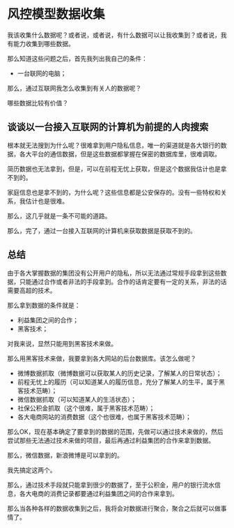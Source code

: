 # 风控模型数据收集
我该收集什么数据呢？或者说，或者说，有什么数据可以让我收集到？或者说，我有能力收集到哪些数据。

那么知道这些问题之后，首先我列出我自己的条件：
* 一台联网的电脑；

那么，通过互联网我怎么收集到有关人的数据呢？

哪些数据比较有价值？

## 谈谈以一台接入互联网的计算机为前提的人肉搜索
根本就无法搜到为什么呢？很难拿到用户隐私信息，唯一的渠道就是各大银行的数据，各大平台的通信数据，但是这些数据都掌握在保密的数据库里，很难调取。

简历数据也无法拿到，但是，可以在前程无忧上获取，但是这个数据我估计也是拿不到的。

家庭信息也是拿不到的，为什么呢？这些信息都是公安保存的。没有一些特权和关系，我估计也是很难。

那么，这几乎就是一条不可能的道路。

那么，完了，通过一台接入互联网的计算机来获取数据是获取不到的。

## 总结
由于各大掌握数据的集团没有公开用户的隐私，所以无法通过常规手段拿到这些数据，只能通过合作或者非法的手段拿到。合作的话肯定要有一定的关系，非法的话需要高超的技术。

那么拿到数据的条件就是：
* 利益集团之间的合作；
* 黑客技术；

对我来说，显然只能用到黑客技术来做。

那么用黑客技术来做，我要拿到各大网站的后台数据库。该怎么做呢？
* 微博数据抓取（微博数据可以获取某人的历史记录，了解某人的日常状态）；
* 前程无忧上的履历（可以知道某人的履历信息，充分了解某人的生平，属于黑客技术范畴）；
* 微信数据抓取（可以知道某人的生活状态）；
* 社保公积金抓取（这个很难，属于黑客技术范畴）；
* 各大电商网站的消费数据（这个也很难，也属于黑客技术范畴）；

那么OK，现在基本确定了要拿到的数据的范围，先做可以通过技术来做的，然后尝试那些无法通过技术来做的项目，最后再通过利益集团的合作来拿到数据。

那么，微信数据，新浪微博是可以拿到的。

我先搞定这两个。

那么，通过技术手段就只能拿到很少的数据了，至于公积金，用户的银行流水信息，各大电商的消费记录都要通过利益集团之间的合作来拿到。

那么当各种各样的数据收集到之后，我将会对数据进行聚合，聚合之后就可以做事情了。
